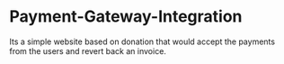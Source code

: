 # Payment-Gateway-Integration
Its a simple website based on donation that would accept the payments from the users and revert back an invoice.
